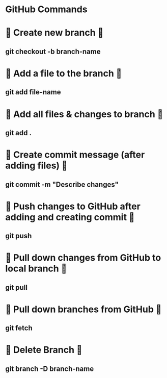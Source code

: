 # GitHub Commands 

# 🚀 Create new branch 🚀

## git checkout -b branch-name

# 🚀 Add a file to the branch 🚀

## git add file-name 

# 🚀 Add all files & changes to branch 🚀

## git add . 

# 🚀 Create commit message (after adding files) 🚀

## git commit -m "Describe changes" 

# 🚀 Push changes to GitHub after adding and creating commit 🚀

## git push 

# 🚀 Pull down changes from GitHub to local branch 🚀

## git pull 

# 🚀 Pull down branches from GitHub 🚀

## git fetch 

# 🚀 Delete Branch 🚀

## git branch -D branch-name 
